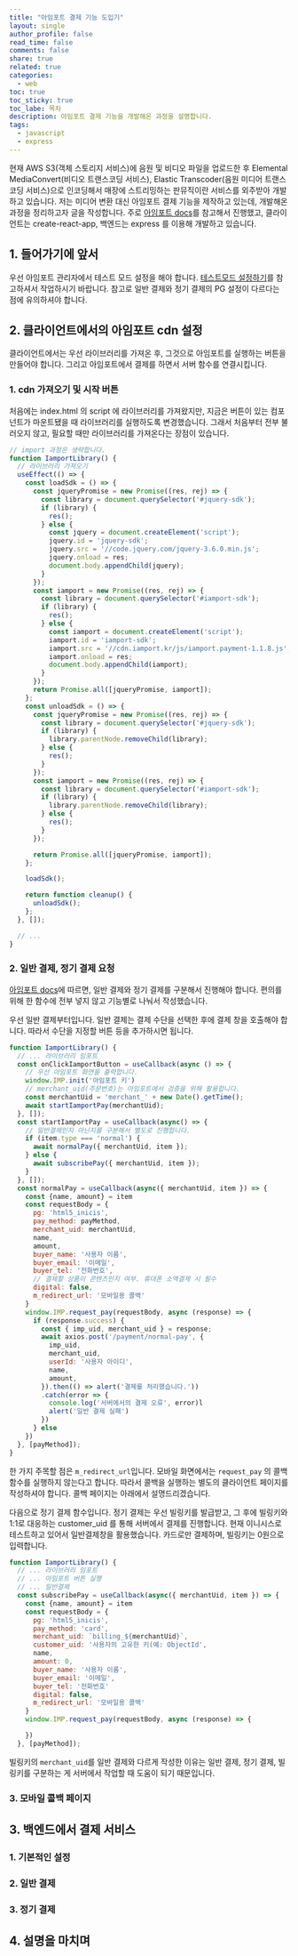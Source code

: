 ```yaml
---
title: "아임포트 결제 기능 도입기"
layout: single
author_profile: false
read_time: false
comments: false
share: true
related: true
categories:
  - web
toc: true
toc_sticky: true
toc_labe: 목차
description: 아임포트 결제 기능을 개발해온 과정을 설명합니다.
tags:
  - javascript
  - express
---
```


현재 AWS S3(객체 스토리지 서비스)에 음원 및 비디오 파일을 업로드한 후 Elemental MediaConvert(비디오 트랜스코딩 서비스), Elastic Transcoder(음원 미디어 트랜스코딩 서비스)으로 인코딩해서 매장에 스트리밍하는 판뮤직이란 서비스를 외주받아 개발하고 있습니다. 저는 미디어 변환 대신 아임포트 결제 기능을 제작하고 있는데, 개발해온 과정을 정리하고자 글을 작성합니다.
주로 [아임포트 docs](https://docs.iamport.kr/)를 참고해서 진행했고, 클라이언트는 create-react-app, 백엔드는 express 를 이용해 개발하고 있습니다.

## 1. 들어가기에 앞서

우선 아임포트 관리자에서 테스트 모드 설정을 해야 합니다. [테스트모드 설정하기](https://docs.iamport.kr/admin/test-mode)를 참고하셔서 작업하시기 바랍니다. 참고로 일반 결제와 정기 결제의 PG 설정이 다르다는 점에 유의하셔야 합니다.

## 2. 클라이언트에서의 아임포트 cdn 설정

클라이언트에서는 우선 라이브러리를 가져온 후, 그것으로 아임포트를 실행하는 버튼을 만들어야 합니다. 그리고 아임포트에서 결제를 하면서 서버 함수를 연결시킵니다.

### 1. cdn 가져오기 및 시작 버튼

처음에는 index.html 의 script 에 라이브러리를 가져왔지만, 지금은 버튼이 있는 컴포넌트가 마운트됐을 때 라이브러리를 실행하도록 변경했습니다. 그래서 처음부터 전부 불러오지 않고, 필요할 때만 라이브러리를 가져온다는 장점이 있습니다.

```javascript
// import 과정은 생략합니다.
function IamportLibrary() {
  // 라이브러리 가져오기
  useEffect(() => {
    const loadSdk = () => {
      const jqueryPromise = new Promise((res, rej) => {
        const library = document.querySelector('#jquery-sdk');
        if (library) {
          res();
        } else {
          const jquery = document.createElement('script');
          jquery.id = 'jquery-sdk';
          jquery.src = '//code.jquery.com/jquery-3.6.0.min.js';
          jquery.onload = res;
          document.body.appendChild(jquery);
        }
      });
      const iamport = new Promise((res, rej) => {
        const library = document.querySelector('#iamport-sdk');
        if (library) {
          res();
        } else {
          const iamport = document.createElement('script');
          iamport.id = 'iamport-sdk';
          iamport.src = '//cdn.iamport.kr/js/iamport.payment-1.1.8.js';
          iamport.onload = res;
          document.body.appendChild(iamport);
        }
      });
      return Promise.all([jqueryPromise, iamport]);
    };
    const unloadSdk = () => {
      const jqueryPromise = new Promise((res, rej) => {
        const library = document.querySelector('#jquery-sdk');
        if (library) {
          library.parentNode.removeChild(library);
        } else {
          res();
        }
      });
      const iamport = new Promise((res, rej) => {
        const library = document.querySelector('#iamport-sdk');
        if (library) {
          library.parentNode.removeChild(library);
        } else {
          res();
        }
      });

      return Promise.all([jqueryPromise, iamport]);
    };

    loadSdk();

    return function cleanup() {
      unloadSdk();
    };
  }, []);

  // ...
}
```

### 2. 일반 결제, 정기 결제 요청

[아임포트 docs](https://docs.iamport.kr/)에 따르면, 일반 결제와 정기 결제를 구분해서 진행해야 합니다. 편의를 위해 한 함수에 전부 넣지 않고 기능별로 나눠서 작성했습니다.

우선 일반 결제부터입니다. 일반 결제는 결제 수단을 선택한 후에 결제 창을 호출해야 합니다. 따라서 수단을 지정할 버튼 등을 추가하시면 됩니다.

```javascript
function IamportLibrary() {
  // ... 라이브러리 임포트
  const onClickIamportButton = useCallback(async () => {
    // 우선 아임포트 화면을 출력합니다.
    window.IMP.init('아임포트 키')
    // merchant_uid(주문번호)는 아임포트에서 검증을 위해 활용합니다.
    const merchantUid = 'merchant_' + new Date().getTime();
    await startIamportPay(merchantUid);
  }, []);
  const startIamportPay = useCallback(async() => {
    // 일반결제인지 아닌지를 구분해서 별도로 진행합니다.
    if (item.type === 'normal') {
      await normalPay({ merchantUid, item });
    } else {
      await subscribePay({ merchantUid, item });
    }
  }, []);
  const normalPay = useCallback(async({ merchantUid, item }) => {
    const {name, amount} = item
    const requestBody = {
      pg: 'html5_inicis',
      pay_method: payMethod,
      merchant_uid: merchantUid,
      name,
      amount,
      buyer_name: '사용자 이름',
      buyer_email: '이메일',
      buyer_tel: '전화번호',
      // 결제할 상품이 콘텐츠인지 여부. 휴대폰 소액결제 시 필수
      digital: false,
      m_redirect_url: '모바일용 콜백'
    }
    window.IMP.request_pay(requestBody, async (response) => {
      if (response.success) {
        const { imp_uid, merchant_uid } = response;
        await axios.post('/payment/normal-pay', {
          imp_uid, 
          merchant_uid, 
          userId: '사용자 아이디',
          name, 
          amount,
        }).then(() => alert('결제를 처리했습니다.'))
        .catch(error => {
          console.log('서버에서의 결제 오류', error)l
          alert('일반 결제 실패')
        })
      } else 
    })
  }, [payMethod]);
}
```

한 가지 주목할 점은 `m_redirect_url`입니다. 모바일 화면에서는 `request_pay` 의 콜백 함수를 실행하지 않는다고 합니다. 따라서 콜백을 실행하는 별도의 클라이언트 페이지를 작성하셔야 합니다. 콜백 페이지는 아래에서 설명드리겠습니다.

다음으로 정기 결제 함수입니다. 정기 결제는 우선 빌링키를 발급받고, 그 후에 빌링키와 1:1로 대응하는 customer_uid 를 통해 서버에서 결제를 진행합니다. 현재 이니시스로 테스트하고 있어서 일반결제창을 활용했습니다. 카드로만 결제하며, 빌링키는 0원으로 입력합니다. 

```javascript
function IamportLibrary() {
  // ... 라이브러리 임포트
  // ... 아임포트 버튼 실행
  // ... 일반결제
  const subscribePay = useCallback(async({ merchantUid, item }) => {
    const {name, amount} = item
    const requestBody = {
      pg: 'html5_inicis',
      pay_method: 'card',
      merchant_uid: `billing_${merchantUid}`,
      customer_uid: '사용자의 고유한 키(예: ObjectId',
      name,
      amount: 0,
      buyer_name: '사용자 이름',
      buyer_email: '이메일',
      buyer_tel: '전화번호'
      digital: false,
      m_redirect_url: '모바일용 콜백'
    }
    window.IMP.request_pay(requestBody, async (response) => {

    })
  }, [payMethod]);
```

빌링키의 `merchant_uid`를 일반 결제와 다르게 작성한 이유는 일반 결제, 정기 결제, 빌링키를 구분하는 게 서버에서 작업할 때 도움이 되기 때문입니다.

### 3. 모바일 콜백 페이지
## 3. 백엔드에서 결제 서비스

### 1. 기본적인 설정

### 2. 일반 결제

### 3. 정기 결제

## 4. 설명을 마치며